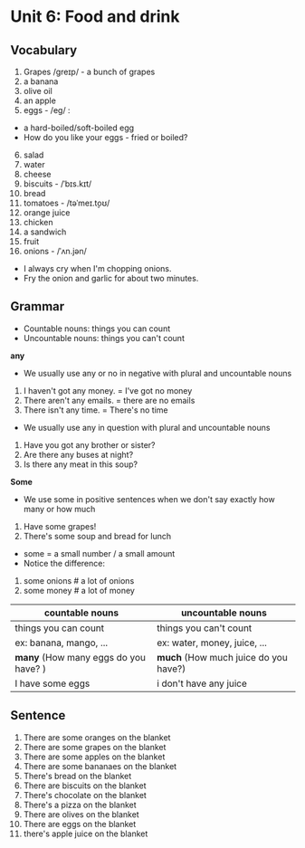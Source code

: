 # Unit 6: Food and drink

## Vocabulary

1. Grapes /ɡreɪp/ - a bunch of grapes
2. a banana
3. olive oil
4. an apple
5. eggs - /eɡ/ :

- a hard-boiled/soft-boiled egg
- How do you like your eggs - fried or boiled?

6. salad
7. water
8. cheese
9. biscuits - /ˈbɪs.kɪt/
10. bread
11. tomatoes - /təˈmeɪ.t̬oʊ/
12. orange juice
13. chicken
14. a sandwich
15. fruit
16. onions - /ˈʌn.jən/

- I always cry when I'm chopping onions.
- Fry the onion and garlic for about two minutes.

## Grammar

- Countable nouns: things you can count
- Uncountable nouns: things you can't count

**any**

- We usually use any or no in negative with plural and uncountable nouns

1. I haven't got any money. = I've got no money
2. There aren't any emails. = there are no emails
3. There isn't any time. = There's no time

- We usually use any in question with plural and uncountable nouns

1. Have you got any brother or sister?
2. Are there any buses at night?
3. Is there any meat in this soup?

**Some**

- We use some in positive sentences when we don't say exactly how many or how much

1. Have some grapes!
2. There's some soup and bread for lunch

- some = a small number / a small amount
- Notice the difference:

1. some onions # a lot of onions
2. some money # a lot of money

| countable nouns                        | uncountable nouns                      |
| -------------------------------------- | -------------------------------------- |
| things you can count                   | things you can't count                 |
| ex: banana, mango, ...                 | ex: water, money, juice, ...           |
| **many** (How many eggs do you have? ) | **much** (How much juice do you have?) |
| I have some eggs                       | i don't have any juice                 |

## Sentence

1. There are some oranges on the blanket
2. There are some grapes on the blanket
3. There are some apples on the blanket
4. There are some bananaes on the blanket
5. There's bread on the blanket
6. There are biscuits on the blanket
7. There's chocolate on the blanket
8. There's a pizza on the blanket
9. There are olives on the blanket
10. There are eggs on the blanket
11. there's apple juice on the blanket
